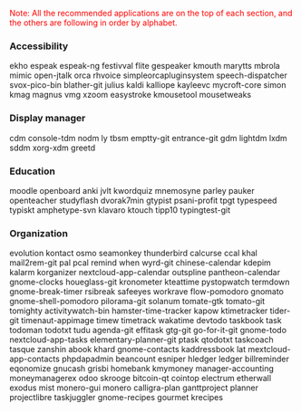 
<p style="color:red;">Note: All the recommended applications are on the top of each section, and the others are following in order by alphabet. </p>


### 	Accessibility
ekho	espeak	espeak-ng	festivval	flite	gespeaker	kmouth	marytts	mbrola	mimic	open-jtalk	orca	rhvoice	simpleorcapluginsystem	speech-dispatcher	svox-pico-bin	blather-git	julius	kaldi	kalliope	kayleevc	mycroft-core	simon	kmag	magnus	vmg	xzoom	easystroke	kmousetool	mousetweaks															

### Display manager
cdm	console-tdm	nodm	ly	tbsm	emptty-git	entrance-git	gdm	lightdm	lxdm	sddm	xorg-xdm	greetd					

### Education
moodle	openboard	anki	jvlt	kwordquiz	mnemosyne	parley	pauker	openteacher	studyflash	dvorak7min	gtypist	psani-profit	tpgt	typespeed	typiskt	amphetype-svn	klavaro	ktouch	tipp10	typingtest-git																																							
### Organization	
evolution	kontact	osmo	seamonkey	thunderbird	calcurse	ccal	khal	mail2rem-git	pal	pcal	remind	when	wyrd-git	chinese-calendar	kdepim	kalarm	korganizer	nextcloud-app-calendar	outspline	pantheon-calendar	gnome-clocks	houeglass-git	kronometer	kteattime	pystopwatch	termdown	gnome-break-timer	rsibreak	safeeyes	workrave	flow-pomodoro	gnomato	gnome-shell-pomodoro	pilorama-git	solanum	tomate-gtk	tomato-git	tomighty	activitywatch-bin	hamster-time-tracker	kapow	ktimetracker	tider-git	timenaut-appimage	timew	timetrack	wakatime	devtodo	taskbook	task	todoman	todotxt	tudu	agenda-git	effitask	gtg-git	go-for-it-git	gnome-todo	nextcloud-app-tasks	elementary-planner-git	ptask	qtodotxt	taskcoach	tasque	zanshin	abook	khard	gnome-contacts	kaddressbook	lat	mextcloud-app-contacts	phpdapadmin	beancount	esniper	hledger	ledger	billreminder	eqonomize	gnucash	grisbi	homebank	 kmymoney	manager-accounting	moneymanagerex	odoo	skrooge	bitcoin-qt	cointop	electrum	etherwall	exodus	mist	monero-gui monero	calligra-plan	ganttproject	planner	projectlibre	taskjuggler	 gnome-recipes	gourmet	krecipes																																																														
<!--### Desktop Environement
budgie-desktop	cinnamon	deepin	enlightenment 	gnome	gnome-flashback	plasma	lxde	lxqt	mate	sugar	ukui	xfce4	twin	wmutils-git	2bwm	9wm	afterstep-git	berry-git	blackbox	compiz	cwm	eggwm	evilwm	fluxbox	flwm	fvwm	gala	goomwwm	icewm	jbwm	karmen	kwin	lwm	marco	metacity	muffin	mutter	openmotif	openbox	pawn	pekwm	sawfish	sowm	ude	windwm	windowlab	windowmaker	wm2	xfwm4	bspwm	emacs-exwm-git	herbstluftwm	i3-wm	larswm	leftwm	notion	ratpoison	stumpwm-git	subtle-git	wmfs2-git	awesome	dwm	frankenwm-git	spectrwm	qtile	xmonad	quicktile-git	wumwum	avant-window-nagigator-git	bmpanel2	cairo-dock	docky	fbpanel	 gnome-panel	latte-dock	lxpanel	mate-panel	perpanel-git	plank	polybar	tint2	vala-panel-git	xfce3-panel	xmobar	waybar	alltray	docker-tray	kdocker	stalonetray	trayer	albert	xfce4-appfinder	bashrun2	bemenu	dmenu	dmenu-extebded-git	dmenu2dwticher-git	fehlstart-git	gmrun	gnome-do	gnome-pie	j4-dmenu-desktop	jpmenu	higgins-git	kupfer	launch-cmd	launchy	lighthouse-git	rofi	rlaunch	synapse	ulauncher	whippet	alacarte	appeditor-git	ezame	lxmed	menulibre	menulibre	meow-bin	mozo	bgs-git	esetroot	feh	fondo	hsetroot	hydrapaper-git	livewallpaper	nitrogen	pacwall-git	pybgsetter	python-pywal	variety	xli	xwallpaper	bbpager	fbpager-git	ipager	neap-hotkey	netwmpager	gdesklets	ghotoframe	kruler	screenlets-pack-basic	anamnesis	autocutsel	gnome-shell-extension-clipboard-indicator-git	clipcat	xfce4-clipman-plugin	clipmanager	clipmenu	clipster	copyq	glipper	gpaste	rofi-greenclip	plasma-workspace	parcellite	pasteall	qlipper	xorg-xclipboard	xcmenu-git	clearine-git	oblogout	wlogout																																																																		 -->